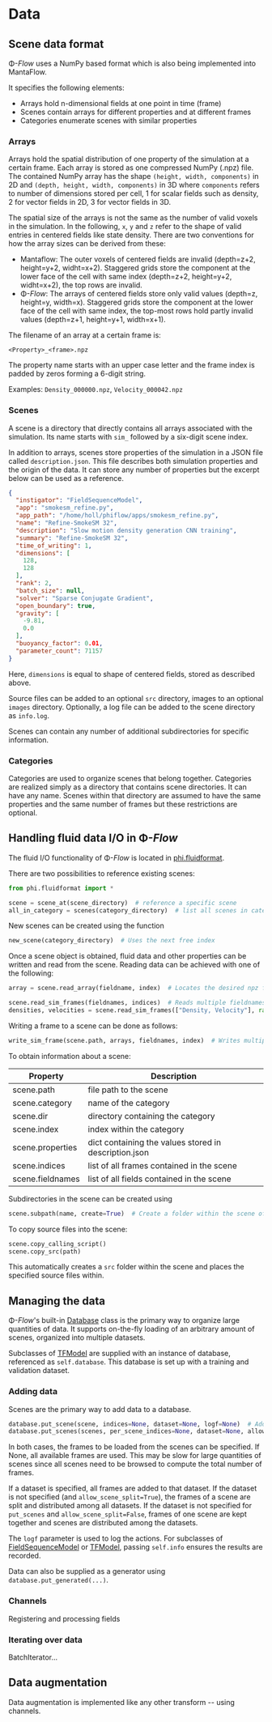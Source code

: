 
# Data

## Scene data format

Φ-*Flow* uses a NumPy based format which is also being implemented into MantaFlow.

It specifies the following elements:

- Arrays hold n-dimensional fields at one point in time (frame)
- Scenes contain arrays for different properties and at different frames
- Categories enumerate scenes with similar properties

### Arrays

Arrays hold the spatial distribution of one property of the simulation at a certain frame.
Each array is stored as one compressed NumPy (.npz) file. The contained NumPy array has the shape `(height, width, components)` in 2D and `(depth, height, width, components)` in 3D where `components` refers to number of dimensions stored per cell, 1 for scalar fields such as density, 2 for vector fields in 2D, 3 for vector fields in 3D.

The spatial size of the arrays is not the same as the number of valid voxels in the simulation.
In the following, `x`, `y` and `z` refer to the shape of valid entries in centered fields like state density.
There are two conventions for how the array sizes can be derived from these:

- Mantaflow: The outer voxels of centered fields are invalid (depth=z+2, height=y+2, widht=x+2). Staggered grids store the component at the lower face of the cell with same index (depth=z+2, height=y+2, widht=x+2), the top rows are invalid.
- Φ-*Flow*: The arrays of centered fields store only valid values (depth=z, height=y, width=x). Staggered grids store the component at the lower face of the cell with same index, the top-most rows hold partly invalid values (depth=z+1, height=y+1, width=x+1).

The filename of an array at a certain frame is:

```
<Property>_<frame>.npz
```

The property name starts with an upper case letter and the frame index is padded by zeros forming a 6-digit string.

Examples: `Density_000000.npz`,  `Velocity_000042.npz`


### Scenes

A scene is a directory that directly contains all arrays associated with the simulation.
Its name starts with `sim_` followed by a six-digit scene index.

In addition to arrays, scenes store properties of the simulation in a JSON file called `description.json`.
This file describes both simulation properties and the origin of the data. It can store any number of properties but the excerpt below can be used as a reference.

```json
{
  "instigator": "FieldSequenceModel",
  "app": "smokesm_refine.py",
  "app_path": "/home/holl/phiflow/apps/smokesm_refine.py",
  "name": "Refine-SmokeSM 32",
  "description": "Slow motion density generation CNN training",
  "summary": "Refine-SmokeSM 32",
  "time_of_writing": 1,
  "dimensions": [
    128,
    128
  ],
  "rank": 2,
  "batch_size": null,
  "solver": "Sparse Conjugate Gradient",
  "open_boundary": true,
  "gravity": [
    -9.81,
    0.0
  ],
  "buoyancy_factor": 0.01,
  "parameter_count": 71157
}
```

Here, `dimensions` is equal to shape of centered fields, stored as described above.

Source files can be added to an optional `src` directory, images to an optional `images` directory.
Optionally, a log file can be added to the scene directory as `info.log`.

Scenes can contain any number of additional subdirectories for specific information.

### Categories

Categories are used to organize scenes that belong together. Categories are realized simply as a directory that contains scene directories. It can have any name.
Scenes within that directory are assumed to have the same properties and the same number of frames but these restrictions are optional.


## Handling fluid data I/O in Φ-*Flow*

The fluid I/O functionality of Φ-*Flow* is located in [phi.fluidformat](../phi/fluidformat.py).

There are two possibilities to reference existing scenes:

```python
from phi.fluidformat import *

scene = scene_at(scene_directory)  # reference a specific scene
all_in_category = scenes(category_directory)  # list all scenes in category
```

New scenes can be created using the function

```python
new_scene(category_directory)  # Uses the next free index
```

Once a scene object is obtained, fluid data and other properties can be written and read from the scene.
Reading data can be achieved with one of the following:

```python
array = scene.read_array(fieldname, index)  # Locates the desired npz file and returns the contents as a numpy array

scene.read_sim_frames(fieldnames, indices)  # Reads multiple fieldnames, concatenating the frames in the batch dimension
densities, velocities = scene.read_sim_frames(["Density, Velocity"], range(10))  # Reads the first 10 densities and velocities
```

Writing a frame to a scene can be done as follows:

```python
write_sim_frame(scene.path, arrays, fieldnames, index)  # Writes multiple properties at one frame
```

To obtain information about a scene:

| Property  | Description  |
|---|---|
| scene.path  | file path to the scene  |
| scene.category  | name of the category  |
| scene.dir  | directory containing the category  |
| scene.index  | index within the category  |
|  scene.properties | dict containing the values stored in description.json  |
| scene.indices  | list of all frames contained in the scene  |
| scene.fieldnames  | list of all fields contained in the scene  |

Subdirectories in the scene can be created using

```python
scene.subpath(name, create=True)  # Create a folder within the scene of given name
```

To copy source files into the scene:

```python
scene.copy_calling_script()
scene.copy_src(path)
```

This automatically creates a `src` folder within the scene and places the specified source files within.


## Managing the data

Φ-*Flow*'s built-in [Database](../phi/data/data.py) class is the primary way to organize large quantities of data. It supports on-the-fly loading of an arbitrary amount of scenes, organized into multiple datasets.

Subclasses of [TFModel](../phi/tf/model.py) are supplied with an instance of database, referenced as `self.database`. This database is set up with a training and validation dataset.

### Adding data

Scenes are the primary way to add data to a database.

```python
database.put_scene(scene, indices=None, dataset=None, logf=None)  # Add a single scene
database.put_scenes(scenes, per_scene_indices=None, dataset=None, allow_scene_split=False, logf=None)  # Add multiple scenes
```

In both cases, the frames to be loaded from the scenes can be specified. If None, all available frames are used. This may be slow for large quantities of scenes since all scenes need to be browsed to compute the total number of frames.

If a dataset is specified, all frames are added to that dataset.
If the dataset is not specified (and `allow_scene_split=True`), the frames of a scene are split and distributed among all datasets.
If the dataset is not specified for `put_scenes` and `allow_scene_split=False`, frames of one scene are kept together and scenes are distributed among the datasets.

The `logf` parameter is used to log the actions. For subclasses of [FieldSequenceModel](../phi/model.py) or [TFModel](../phi/tf/model.py), passing `self.info` ensures the results are recorded.

Data can also be supplied as a generator using `database.put_generated(...)`.


### Channels

Registering and processing fields

### Iterating over data

BatchIterator...

## Data augmentation

Data augmentation is implemented like any other transform -- using channels.